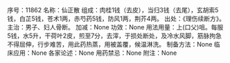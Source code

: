 序号：11862
名称：仙正散
组成：肉桂1钱（去皮），当归3钱（去尾），玄胡索5钱，白芷5钱，苍术1两，赤芍药5钱，防风1两，荆芥4两。
出处：《理伤续断方》。
主治：男子、妇人骨断。
加减：None
功效：None
用法用量：上(口父)咀。每服5钱，水5升，干荷叶2皮，煎至7分，去滓，于损处断处，及冷水风脚，筋脉拘急不得屈伸，行步难苦，用此药热蒸，用被盖覆，候温淋洗。
制备方法：None
临床应用：None
各家论述：None
用药禁忌：None
附注：None
